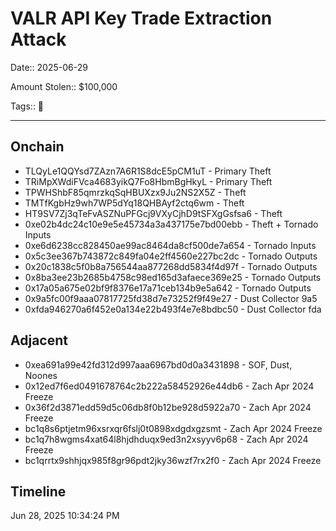 # VALR API Key Trade Extraction Attack

Date:: 2025-06-29

Amount Stolen:: $100,000

Tags:: 🔑

---



## Onchain


- TLQyLe1QQYsd7ZAzn7A6R1S8dcE5pCM1uT - Primary Theft
- TRiMpXWdiFVca4683yikQ7Fo8HbmBgHkyL - Primary Theft
- TPWHShbF85qmrzkqSqHBUXzx9Ju2NS2X5Z - Theft
- TMTfKgbHz9wh7WP5dYq18QHBAyf2ctq6wm - Theft
- HT9SV7Zj3qTeFvASZNuPFGcj9VXyCjhD9tSFXgGsfsa6 - Theft
- 0xe02b4dc24c10e9e5e45734a3a437175e7bd00ebb - Theft + Tornado Inputs
- 0xe6d6238cc828450ae99ac8464da8cf500de7a654 - Tornado Inputs
- 0x5c3ee367b743872c849fa04e2ff4560e227bc2dc - Tornado Outputs
- 0x20c1838c5f0b8a756544aa877268dd5834f4d97f - Tornado Outputs
- 0x8ba3ee23b2685b4758c98ed165d3afaece369e25 - Tornado Outputs
- 0x17a05a675e02bf9f8376e17a71ceb134b9e5a642 - Tornado Outputs
- 0x9a5fc00f9aaa07817725fd38d7e73252f9f49e27 - Dust Collector 9a5
- 0xfda946270a6f452e0a134e22b493f4e7e8bdbc50 - Dust Collector fda


## Adjacent 

- 0xea691a99e42fd312d997aaa6967bd0d0a3431898 - SOF, Dust, Noones
- 0x12ed7f6ed0491678764c2b222a58452926e44db6 - Zach Apr 2024 Freeze
- 0x36f2d3871edd59d5c06db8f0b12be928d5922a70 - Zach Apr 2024 Freeze
- bc1q8s6ptjetm96xsrxqr6fslj0t0898xdgdxgzsmt - Zach Apr 2024 Freeze
- bc1q7h8wgms4xat64l8hjdhduqx9ed3n2xsyyv6p68 - Zach Apr 2024 Freeze
- bc1qrrtx9shhjqx985f8gr96pdt2jky36wzf7rx2f0 - Zach Apr 2024 Freeze



## Timeline

Jun 28, 2025 10:34:24 PM
